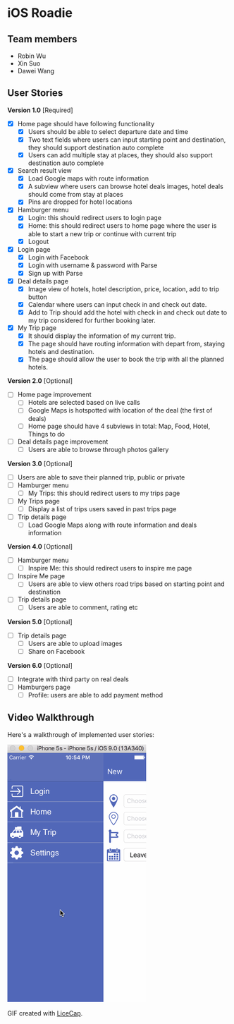 # iOS Roadie
## Team members
- Robin Wu
- Xin Suo
- Dawei Wang

## User Stories

**Version 1.0** [Required]

- [X] Home page should have following functionality
	- [X] Users should be able to select departure date and time
	- [X] Two text fields where users can input starting point and destination, they should support destination auto complete
	- [X] Users can add multiple stay at places, they should also support destination auto complete
- [X] Search result view
	- [X] Load Google maps with route information
	- [X] A subview where users can browse hotel deals images, hotel deals should come from stay at places
	- [X] Pins are dropped for hotel locations
- [X] Hamburger menu
	- [X] Login: this should redirect users to login page
	- [X] Home: this should redirect users to home page where the user is able to start a new trip or continue with current trip
	- [X] Logout
- [X] Login page
	- [X] Login with Facebook
	- [X] Login with username & password with Parse
	- [X] Sign up with Parse
- [X] Deal details page
	- [X] Image view of hotels, hotel description, price, location, add to trip button
	- [X] Calendar where users can input check in and check out date.
	- [X] Add to Trip should add the hotel with check in and check out date to my trip considered for further booking later.
- [X] My Trip page
	- [X] It should display the information of my current trip.
	- [X] The page should have routing information with depart from, staying hotels and destination.
	- [X] The page should allow the user to book the trip with all the planned hotels.
	
**Version 2.0** [Optional]

- [ ] Home page improvement
	- [ ] Hotels are selected based on live calls
	- [ ] Google Maps is hotspotted with location of the deal (the first of deals)
	- [ ] Home page should have 4 subviews in total: Map, Food, Hotel, Things to do
- [ ] Deal details page improvement
	- [ ] Users are able to browse through photos gallery

**Version 3.0** [Optional]

- [ ] Users are able to save their planned trip, public or private
- [ ] Hamburger menu
	- [ ] My Trips: this should redirect users to my trips page
- [ ] My Trips page
	- [ ] Display a list of trips users saved in past trips page
- [ ] Trip details page
	- [ ] Load Google Maps along with route information and deals information

**Version 4.0** [Optional]

- [ ] Hamburger menu
	- [ ] Inspire Me: this should redirect users to inspire me page
- [ ] Inspire Me page
	- [ ] Users are able to view others road trips based on starting point and destination
- [ ] Trip details page
	- [ ] Users are able to comment, rating etc

**Version 5.0** [Optional]

- [ ] Trip details page
	- [ ] Users are able to upload images
	- [ ] Share on Facebook

**Version 6.0** [Optional]

- [ ] Integrate with third party on real deals
- [ ] Hamburgers page
	- [ ] Profile: users are able to add payment method

## Video Walkthrough

Here's a walkthrough of implemented user stories:

<img src='roadie_2.gif' title='Video Walkthrough' width='' alt='Video Walkthrough' />

GIF created with [LiceCap](http://www.cockos.com/licecap/).
